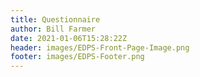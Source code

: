 ```yaml
---
title: Questionnaire
author: Bill Farmer
date: 2021-01-06T15:28:22Z
header: images/EDPS-Front-Page-Image.png
footer: images/EDPS-Footer.png
---
```

<script>
location.replace("questions");
</script>
